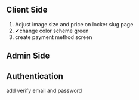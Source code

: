 ## Client Side

1. Adjust image size and price on locker slug page
2. ✔change color scheme green
3. create payment method screen

## Admin Side

## Authentication

add verify email and password
